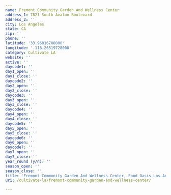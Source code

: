 ```yaml
---
name: Fremont Community Garden And Wellness Center
address_1: 7821 South Avalon Boulevard
address_2: ''
city: Los Angeles
state: CA
zip: ''
phone: ''
latitude: '33.96816788000'
longitude: '-118.26519728000'
category: Cultivate LA
website: ''
active: ''
daycode1: ''
day1_open: ''
day1_close: ''
daycode2: ''
day2_open: ''
day2_close: ''
daycode3: ''
day3_open: ''
day3_close: ''
daycode4: ''
day4_open: ''
day4_close: ''
daycode5: ''
day5_open: ''
day5_close: ''
daycode6: ''
day6_open: ''
daycode7: ''
day7_open: ''
day7_close: ''
year_round (y/n): ''
season_open: ''
season_close: ''
title: 'Fremont Community Garden And Wellness Center, Food Oasis Los Angeles'
uri: /cultivate-la/fremont-community-garden-and-wellness-center/

---
```

